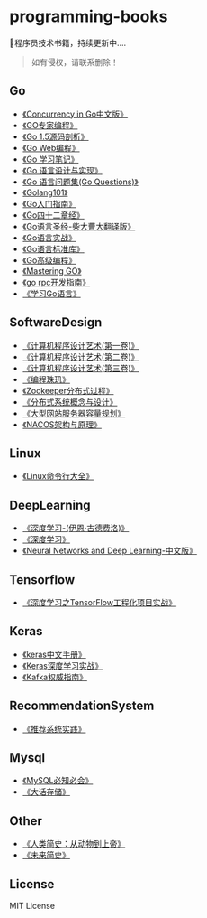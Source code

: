 # programming-books
📖程序员技术书籍，持续更新中....

> 如有侵权，请联系删除！

## Go

- [《Concurrency in Go中文版》](https://github.com/superheze/programming-books/blob/main/Go/Concurrency%20in%20Go%E4%B8%AD%E6%96%87%E7%89%88.pdf)
- [《GO专家编程》](https://github.com/superheze/programming-books/blob/main/Go/GO专家编程.pdf)
- [《Go 1.5源码剖析》](https://github.com/superheze/programming-books/blob/main/Go/Go%201.5%E6%BA%90%E7%A0%81%E5%89%96%E6%9E%90.pdf)
- [《Go Web编程》](https://github.com/superheze/programming-books/blob/main/Go/Go%20Web%E7%BC%96%E7%A8%8B.pdf)
- [《Go 学习笔记》](https://github.com/superheze/programming-books/blob/main/Go/Go%20%E5%AD%A6%E4%B9%A0%E7%AC%94%E8%AE%B0.pdf)
- [《Go 语言设计与实现》](https://github.com/superheze/programming-books/blob/main/Go/Go%20%E8%AF%AD%E8%A8%80%E8%AE%BE%E8%AE%A1%E4%B8%8E%E5%AE%9E%E7%8E%B0.pdf)
- [《Go 语言问题集(Go Questions)》](https://github.com/superheze/programming-books/blob/main/Go/Go%20%E8%AF%AD%E8%A8%80%E9%97%AE%E9%A2%98%E9%9B%86(Go%20Questions).pdf)
- [《Golang101》](https://github.com/superheze/programming-books/blob/main/Go/Golang101.pdf)
- [《Go入门指南》](https://github.com/superheze/programming-books/blob/main/Go/Go入门指南.pdf)
- [《Go四十二章经》](https://github.com/superheze/programming-books/blob/main/Go/Go四十二章经.pdf)
- [《Go语言圣经-柴大曹大翻译版》](https://github.com/superheze/programming-books/blob/main/Go/Go语言圣经-柴大曹大翻译版.pdf)
- [《Go语言实战》](https://github.com/superheze/programming-books/blob/main/Go/Go语言实战.pdf)
- [《Go语言标准库》](https://github.com/superheze/programming-books/blob/main/Go/Go语言标准库.pdf)
- [《Go高级编程》](https://github.com/superheze/programming-books/blob/main/Go/Go高级编程.pdf)
- [《Mastering GO》](https://github.com/superheze/programming-books/blob/main/Go/Mastering%20GO.pdf)
- [《go rpc开发指南》](https://github.com/superheze/programming-books/blob/main/Go/go%20rpc%E5%BC%80%E5%8F%91%E6%8C%87%E5%8D%97.pdf)
- [《学习Go语言》](https://github.com/superheze/programming-books/blob/main/Go/学习Go语言.pdf)

## SoftwareDesign

- [《计算机程序设计艺术(第一卷)》](https://github.com/superheze/programming-books/blob/main/SoftwareDesign/计算机程序设计艺术(第一卷).pdf)
- [《计算机程序设计艺术(第二卷)》](https://github.com/superheze/programming-books/blob/main/SoftwareDesign/计算机程序设计艺术(第二卷).pdf)
- [《计算机程序设计艺术(第三卷)》](https://github.com/superheze/programming-books/blob/main/SoftwareDesign/计算机程序设计艺术(第三卷).pdf)
- [《编程珠玑》](https://github.com/superheze/programming-books/blob/main/SoftwareDesign/编程珠玑.pdf)
- [《Zookeeper分布式过程》](https://github.com/superheze/programming-books/blob/main/SoftwareDesign/Zookeeper分布式过程.pdf)
- [《分布式系统概念与设计》](https://github.com/superheze/programming-books/blob/main/SoftwareDesign/分布式系统概念与设计.pdf)
- [《大型网站服务器容量规划》](https://github.com/superheze/programming-books/blob/main/SoftwareDesign/大型网站服务器容量规划.pdf)
- [《NACOS架构与原理》](https://github.com/superheze/programming-books/blob/main/SoftwareDesign/NACOS架构与原理.pdf)

## Linux

- [《Linux命令行大全》](https://github.com/superheze/programming-books/blob/main/Linux/Linux命令行大全.pdf)

## DeepLearning

- [《深度学习-(伊恩·古德费洛)》](https://github.com/superheze/programming-books/blob/main/DeepLearning/%E6%B7%B1%E5%BA%A6%E5%AD%A6%E4%B9%A0-%5B%E7%BE%8E%5DIan%20Goodfellow%EF%BC%88%E4%BC%8A%E6%81%A9%C2%B7%E5%8F%A4%E5%BE%B7%E8%B4%B9%E6%B4%9B%EF%BC%89.pdf)
- [《深度学习》](https://github.com/superheze/programming-books/blob/main/DeepLearning/%E6%B7%B1%E5%BA%A6%E5%AD%A6%E4%B9%A0.pdf)
- [《Neural Networks and Deep Learning-中文版》](https://github.com/superheze/programming-books/blob/main/DeepLearning/Neural%20Networks%20and%20Deep%20Learning-%E4%B8%AD%E6%96%87%E7%89%88.pdf)

## Tensorflow

- [《深度学习之TensorFlow工程化项目实战》](https://github.com/superheze/programming-books/blob/main/Tensorflow/深度学习之TensorFlow工程化项目实战.pdf)

## Keras

- [《keras中文手册》](https://github.com/superheze/programming-books/blob/main/Keras/keras中文手册.pdf)
- [《Keras深度学习实战》](https://github.com/superheze/programming-books/blob/main/Keras/Keras深度学习实战.pdf)
- [《Kafka权威指南》](https://github.com/superheze/programming-books/blob/main/Keras/Kafka权威指南.pdf)

## RecommendationSystem

- [《推荐系统实践》](https://github.com/superheze/programming-books/blob/main/RecommendationSystem/推荐系统实践.pdf)

## Mysql

- [《MySQL必知必会》](https://github.com/superheze/programming-books/blob/main/Mysql/MySQL必知必会.pdf)
- [《大话存储》](https://github.com/superheze/programming-books/blob/main/Mysql/大话存储.pdf)

## Other

- [《人类简史：从动物到上帝》](https://github.com/superheze/programming-books/blob/main/Other/人类简史：从动物到上帝.pdf)
- [《未来简史》](https://github.com/superheze/programming-books/blob/main/Other/未来简史.pdf)

## License

MIT License

